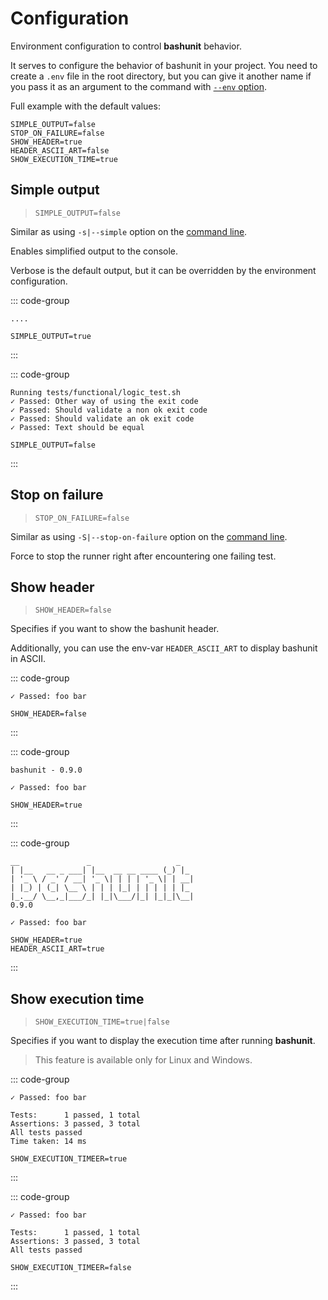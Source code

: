 # Configuration

Environment configuration to control **bashunit** behavior.

It serves to configure the behavior of bashunit in your project. You need to create a `.env` file in the root directory, but you can give it another name if you pass it as an argument to the command with [`--env` option](/command-line#environment).

Full example with the default values:

```.env
SIMPLE_OUTPUT=false
STOP_ON_FAILURE=false
SHOW_HEADER=true
HEADER_ASCII_ART=false
SHOW_EXECUTION_TIME=true
```

## Simple output

> `SIMPLE_OUTPUT=false`

Similar as using `-s|--simple` option on the [command line](/command-line#output).

Enables simplified output to the console.

Verbose is the default output, but it can be overridden by the environment configuration.

::: code-group
```[Output]
....
```
```env [Example]
SIMPLE_OUTPUT=true
```
:::

::: code-group
```[Output]
Running tests/functional/logic_test.sh
✓ Passed: Other way of using the exit code
✓ Passed: Should validate a non ok exit code
✓ Passed: Should validate an ok exit code
✓ Passed: Text should be equal
```
```env [Example]
SIMPLE_OUTPUT=false
```
:::
## Stop on failure

> `STOP_ON_FAILURE=false`

Similar as using `-S|--stop-on-failure` option on the [command line](/command-line#stop-on-failure).

Force to stop the runner right after encountering one failing test.

## Show header

> `SHOW_HEADER=false`

Specifies if you want to show the bashunit header.

Additionally, you can use the env-var `HEADER_ASCII_ART` to display bashunit in ASCII.

::: code-group
```[Output without header]
✓ Passed: foo bar
```
```env [.env]
SHOW_HEADER=false
```
:::

::: code-group
```[Output with plain header]
bashunit - 0.9.0

✓ Passed: foo bar
```
```env [.env]
SHOW_HEADER=true
```
:::

::: code-group
```[Output with ASCII header]
__               _                   _
| |__   __ _ ___| |__  __ __ ____ (_) |_
| '_ \ / _' / __| '_ \| | | | '_ \| | __|
| |_) | (_| \__ \ | | | |_| | | | | | |_
|_.__/ \__,_|___/_| |_|\___/|_| |_|_|\__|
0.9.0

✓ Passed: foo bar
```
```env [.env]
SHOW_HEADER=true
HEADER_ASCII_ART=true
```
:::

## Show execution time

> `SHOW_EXECUTION_TIME=true|false`

Specifies if you want to display the execution time after running **bashunit**.

> This feature is available only for Linux and Windows.

::: code-group
```[Output with execution time]
✓ Passed: foo bar

Tests:      1 passed, 1 total
Assertions: 3 passed, 3 total
All tests passed
Time taken: 14 ms
```
```env [.env]
SHOW_EXECUTION_TIMEER=true
```
:::

::: code-group
```[Output without execution time]
✓ Passed: foo bar

Tests:      1 passed, 1 total
Assertions: 3 passed, 3 total
All tests passed
```
```env [.env]
SHOW_EXECUTION_TIMEER=false
```
:::
